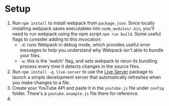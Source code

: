 # Setup
1. Run `npm install` to install webpack from `package.json`. Since locally installing webpack saves executables into `node_modules/.bin`, you'll need to run webpack using the npm script `npm run build`. Some useful flags to consider adding to this invocation:
   * `-d`: runs Webpack in debug mode, which provides useful error messages to help you understand why Webpack isn't able to bundle your files.
   * `-w`: this is the 'watch' flag, and sets webpack to rerun its bundling process every time it detects changes in the source files.
2. Run `npm install -g live-server` to use the [Live Server](https://github.com/tapio/live-server) package to launch a simple development server that automatically refreshes when you make changes to a file.
3. Create your YouTube API and paste it in the `youtube.js` file under `config` folder. There's a `youtube.example.js` file there for reference.
4. 